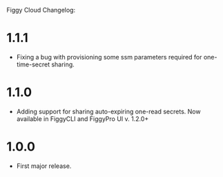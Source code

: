 Figgy Cloud Changelog:

# 1.1.1 
- Fixing a bug with provisioning some ssm parameters required for one-time-secret sharing. 

# 1.1.0
- Adding support for sharing auto-expiring one-read secrets. Now available in FiggyCLI and FiggyPro UI v. 1.2.0+ 

# 1.0.0
- First major release.